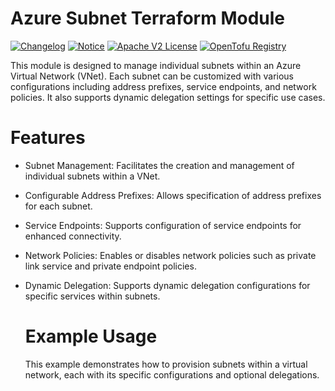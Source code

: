 # Azure Subnet Terraform Module

[![Changelog](https://img.shields.io/badge/changelog-release-green.svg)](CHANGELOG.md) [![Notice](https://img.shields.io/badge/notice-copyright-blue.svg)](NOTICE) [![Apache V2 License](https://img.shields.io/badge/license-Apache%20V2-orange.svg)](LICENSE) [![OpenTofu Registry](https://img.shields.io/badge/opentofu-registry-yellow.svg)](https://search.opentofu.org/module/cloudastro/virtual-network/azurerm/)


This module is designed to manage individual subnets within an Azure Virtual Network (VNet). Each subnet can be customized with various configurations including address prefixes, service endpoints, and network policies. It also supports dynamic delegation settings for specific use cases.

# Features

- Subnet Management: Facilitates the creation and management of individual subnets within a VNet.
- Configurable Address Prefixes: Allows specification of address prefixes for each subnet.
- Service Endpoints: Supports configuration of service endpoints for enhanced connectivity.
- Network Policies: Enables or disables network policies such as private link service and private endpoint policies.
- Dynamic Delegation: Supports dynamic delegation configurations for specific services within subnets.

  # Example Usage

  This example demonstrates how to provision subnets within a virtual network, each with its specific configurations and optional delegations.
